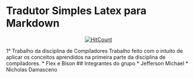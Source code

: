 # Tradutor Simples Latex para Markdown
<div align="center">

[![HitCount](http://hits.dwyl.com/jeffersonjpr/Conversor-Latex-Markdown.svg)](http://hits.dwyl.com/jeffersonjpr/Conversor-Latex-Markdown)  

</div>
1° Trabalho da disciplina de Compiladores  
Trabalho feito com o intuito de aplicar os conceitos aprendidos na primeira parte da disciplina de compiladores.  
* Flex e Bison  
## Integrantes do grupo
* Jefferson Michael
* Nicholas Damasceno

